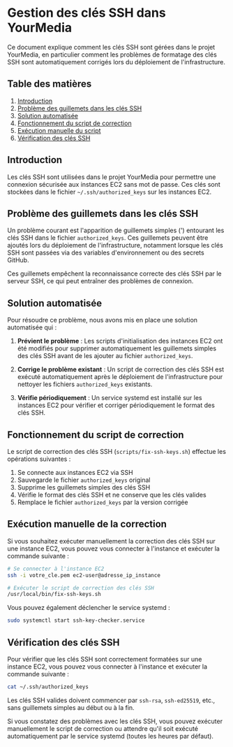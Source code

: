 # Gestion des clés SSH dans YourMedia

Ce document explique comment les clés SSH sont gérées dans le projet YourMedia, en particulier comment les problèmes de formatage des clés SSH sont automatiquement corrigés lors du déploiement de l'infrastructure.

## Table des matières

1. [Introduction](#introduction)
2. [Problème des guillemets dans les clés SSH](#problème-des-guillemets-dans-les-clés-ssh)
3. [Solution automatisée](#solution-automatisée)
4. [Fonctionnement du script de correction](#fonctionnement-du-script-de-correction)
5. [Exécution manuelle du script](#exécution-manuelle-du-script)
6. [Vérification des clés SSH](#vérification-des-clés-ssh)

## Introduction

Les clés SSH sont utilisées dans le projet YourMedia pour permettre une connexion sécurisée aux instances EC2 sans mot de passe. Ces clés sont stockées dans le fichier `~/.ssh/authorized_keys` sur les instances EC2.

## Problème des guillemets dans les clés SSH

Un problème courant est l'apparition de guillemets simples (') entourant les clés SSH dans le fichier `authorized_keys`. Ces guillemets peuvent être ajoutés lors du déploiement de l'infrastructure, notamment lorsque les clés SSH sont passées via des variables d'environnement ou des secrets GitHub.

Ces guillemets empêchent la reconnaissance correcte des clés SSH par le serveur SSH, ce qui peut entraîner des problèmes de connexion.

## Solution automatisée

Pour résoudre ce problème, nous avons mis en place une solution automatisée qui :

1. **Prévient le problème** : Les scripts d'initialisation des instances EC2 ont été modifiés pour supprimer automatiquement les guillemets simples des clés SSH avant de les ajouter au fichier `authorized_keys`.

2. **Corrige le problème existant** : Un script de correction des clés SSH est exécuté automatiquement après le déploiement de l'infrastructure pour nettoyer les fichiers `authorized_keys` existants.

3. **Vérifie périodiquement** : Un service systemd est installé sur les instances EC2 pour vérifier et corriger périodiquement le format des clés SSH.

## Fonctionnement du script de correction

Le script de correction des clés SSH (`scripts/fix-ssh-keys.sh`) effectue les opérations suivantes :

1. Se connecte aux instances EC2 via SSH
2. Sauvegarde le fichier `authorized_keys` original
3. Supprime les guillemets simples des clés SSH
4. Vérifie le format des clés SSH et ne conserve que les clés valides
5. Remplace le fichier `authorized_keys` par la version corrigée

## Exécution manuelle de la correction

Si vous souhaitez exécuter manuellement la correction des clés SSH sur une instance EC2, vous pouvez vous connecter à l'instance et exécuter la commande suivante :

```bash
# Se connecter à l'instance EC2
ssh -i votre_cle.pem ec2-user@adresse_ip_instance

# Exécuter le script de correction des clés SSH
/usr/local/bin/fix-ssh-keys.sh
```

Vous pouvez également déclencher le service systemd :

```bash
sudo systemctl start ssh-key-checker.service
```

## Vérification des clés SSH

Pour vérifier que les clés SSH sont correctement formatées sur une instance EC2, vous pouvez vous connecter à l'instance et exécuter la commande suivante :

```bash
cat ~/.ssh/authorized_keys
```

Les clés SSH valides doivent commencer par `ssh-rsa`, `ssh-ed25519`, etc., sans guillemets simples au début ou à la fin.

Si vous constatez des problèmes avec les clés SSH, vous pouvez exécuter manuellement le script de correction ou attendre qu'il soit exécuté automatiquement par le service systemd (toutes les heures par défaut).
